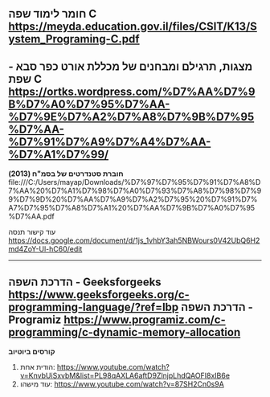 **חומר לימוד שפה C**
https://meyda.education.gov.il/files/CSIT/K13/System_Programing-C.pdf
------------------
**מצגות, תרגילם ומבחנים של מכללת אורט כפר סבא - שפת C**
https://ortks.wordpress.com/%D7%AA%D7%9B%D7%A0%D7%95%D7%AA-%D7%9E%D7%A2%D7%A8%D7%9B%D7%95%D7%AA-%D7%91%D7%A9%D7%A4%D7%AA-%D7%A1%D7%99/
------------------
**חוברת סטנדרטים של בסמ"ח (2013)**
	file:///C:/Users/mayap/Downloads/%D7%97%D7%95%D7%91%D7%A8%D7%AA%20%D7%A1%D7%98%D7%A0%D7%93%D7%A8%D7%98%D7%99%D7%9D%20%D7%AA%D7%A9%D7%A2%D7%95%20%D7%91%D7%A7%D7%95%D7%A8%D7%A1%20%D7%AA%D7%9B%D7%A0%D7%95%D7%AA.pdf

עוד קישור תנסה
	https://docs.google.com/document/d/1js_1vhbY3ah5NBWours0V42UbQ6H2md4ZoY-Ul-hC60/edit

--------------------------------------------------------------------------
**הדרכת השפה - Geeksforgeeks** 
https://www.geeksforgeeks.org/c-programming-language/?ref=lbp
**הדרכת השפה - Programiz**
https://www.programiz.com/c-programming/c-dynamic-memory-allocation
--------------------------------------------------------------------------
**קורסים ביוטיוב**
1. הודית אחת: https://www.youtube.com/watch?v=KnvbUiSxvbM&list=PL98qAXLA6aftD9ZlnjpLhdQAOFI8xIB6e
2. עוד מישהו: https://www.youtube.com/watch?v=87SH2Cn0s9A
